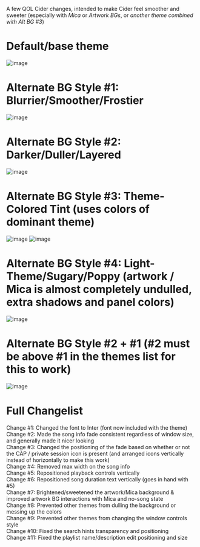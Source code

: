 A few QOL Cider changes, intended to make Cider feel smoother and sweeter (especially with *Mica* or *Artwork BGs*, or *another theme combined with Alt BG #3*)<br>
# Default/base theme
![image](https://user-images.githubusercontent.com/23534814/170810208-0aa54fc8-7b79-4271-892c-d1fd6afee7af.png)
<br>
# Alternate BG Style #1: Blurrier/Smoother/Frostier
![image](https://user-images.githubusercontent.com/23534814/171306957-66cc6d79-9bc4-472f-8be6-450484274f33.png)
<br>
# Alternate BG Style #2: Darker/Duller/Layered
![image](https://user-images.githubusercontent.com/23534814/171307112-d38f5750-4813-41f2-a098-370eba875058.png)
<br>
# Alternate BG Style #3: Theme-Colored Tint (uses colors of dominant theme)
![image](https://user-images.githubusercontent.com/23534814/171530049-4b7fbb6b-5347-4b2b-b142-1f3f17fabc65.png)
![image](https://user-images.githubusercontent.com/23534814/171528907-a1f8feea-4cd5-4c06-8290-e854f9f63d63.png)
<br>
# Alternate BG Style #4: Light-Theme/Sugary/Poppy (artwork / Mica is almost completely undulled, extra shadows and panel colors)
![image](https://user-images.githubusercontent.com/23534814/171751878-a2816f3b-0b87-4c1a-b6da-cbf5c95c3b2d.png)
<br>
# Alternate BG Style #2 + #1 (#2 must be above #1 in the themes list for this to work)
![image](https://user-images.githubusercontent.com/23534814/171307253-fbafee75-a17a-4ac8-b06b-e172a9b2e1e6.png)
<br>
# Full Changelist
Change #1: Changed the font to Inter (font now included with the theme)<br>
Change #2: Made the song info fade consistent regardless of window size, and generally made it nicer looking<br>
Change #3: Changed the positioning of the fade based on whether or not the CAP / private session icon is present (and arranged icons vertically instead of horizontally to make this work)<br>
Change #4: Removed max width on the song info<br>
Change #5: Repositioned playback controls vertically<br>
Change #6: Repositioned song duration text vertically (goes in hand with #5)<br>
Change #7: Brightened/sweetened the artwork/Mica background & improved artwork BG interactions with Mica and no-song state<br>
Change #8: Prevented other themes from dulling the background or messing up the colors<br>
Change #9: Prevented other themes from changing the window controls style<br>
Change #10: Fixed the search hints transparency and positioning<br>
Change #11: Fixed the playlist name/description edit positioning and size
